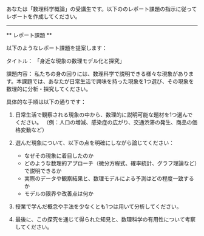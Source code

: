 あなたは「数理科学概論」の受講生です。以下ののレポート課題の指示に従ってレポートを作成してください。

---------------------------------------
** レポート課題 **

以下のようなレポート課題を提案します：

タイトル：
「身近な現象の数理モデル化と探究」

課題内容：
私たちの身の回りには、数理科学で説明できる様々な現象があります。本課題では、あなたが日常生活で興味を持った現象を1つ選び、その現象を数理的に分析・探究してください。

具体的な手順は以下の通りです：

1. 日常生活で観察される現象の中から、数理的に説明可能な題材を1つ選んでください。
（例：人口の増減、感染症の広がり、交通渋滞の発生、商品の価格変動など）

2. 選んだ現象について、以下の点を明確にしながら論じてください：
   - なぜその現象に着目したのか
   - どのような数理的アプローチ（微分方程式、確率統計、グラフ理論など）で説明できるか
   - 実際のデータや観察結果と、数理モデルによる予測はどの程度一致するか
   - モデルの限界や改善点は何か

3. 授業で学んだ概念や手法を少なくとも1つは用いて分析してください。

4. 最後に、この探究を通じて得られた知見と、数理科学の有用性について考察してください。
